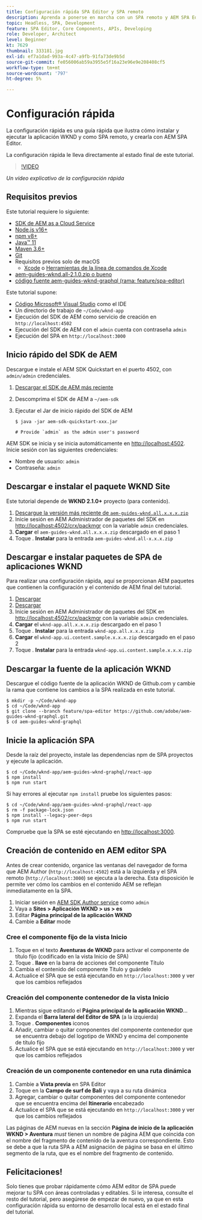 ```yaml
---
title: Configuración rápida SPA Editor y SPA remoto
description: Aprenda a ponerse en marcha con un SPA remoto y AEM SPA Editor en 15 minutos!
topic: Headless, SPA, Development
feature: SPA Editor, Core Components, APIs, Developing
role: Developer, Architect
level: Beginner
kt: 7629
thumbnail: 333181.jpg
exl-id: ef7a1dad-993a-4c47-a9fb-91fa73de9b5d
source-git-commit: fe056006ab59a3955e5f16a23e96e9e208408cf5
workflow-type: tm+mt
source-wordcount: '797'
ht-degree: 5%

---
```


# Configuración rápida

La configuración rápida es una guía rápida que ilustra cómo instalar y ejecutar la aplicación WKND y como SPA remoto, y crearla con AEM SPA Editor.

La configuración rápida le lleva directamente al estado final de este tutorial.

>[!VIDEO](https://video.tv.adobe.com/v/333181/?quality=12&learn=on)

_Un vídeo explicativo de la configuración rápida_

## Requisitos previos

Este tutorial requiere lo siguiente:

+ [SDK de AEM as a Cloud Service](https://experienceleague.adobe.com/docs/experience-manager-learn/cloud-service/local-development-environment-set-up/aem-runtime.html?lang=en)
+ [Node.js v16+](https://nodejs.org/en/)
+ [npm v8+](https://www.npmjs.com/)
+ [Java™ 11](https://downloads.experiencecloud.adobe.com/content/software-distribution/en/general.html)
+ [Maven 3.6+](https://maven.apache.org/)
+ [Git](https://git-scm.com/downloads)
+ Requisitos previos solo de macOS
   + [Xcode](https://developer.apple.com/xcode/) o [Herramientas de la línea de comandos de Xcode](https://developer.apple.com/xcode/resources/)
+ [aem-guides-wknd.all-2.1.0.zip o bueno](https://github.com/adobe/aem-guides-wknd/releases)
+ [código fuente aem-guides-wknd-graphql (rama: feature/spa-editor)](https://github.com/adobe/aem-guides-wknd-graphql/tree/feature/spa-editor)


Este tutorial supone:

+ [Código Microsoft® Visual Studio](https://visualstudio.microsoft.com/) como el IDE
+ Un directorio de trabajo de `~/Code/wknd-app`
+ Ejecución del SDK de AEM como servicio de creación en `http://localhost:4502`
+ Ejecución del SDK de AEM con el `admin` cuenta con contraseña `admin`
+ Ejecución del SPA en `http://localhost:3000`

## Inicio rápido del SDK de AEM

Descargue e instale el AEM SDK Quickstart en el puerto 4502, con `admin/admin` credenciales.

1. [Descargar el SDK de AEM más reciente](https://experience.adobe.com/#/downloads/content/software-distribution/en/aemcloud.html?fulltext=AEM*+SDK*&amp;orderby=%40jcr%3Acontent%2Fjcr%3AlastModified&amp;orderby.sort=desc&amp;layout=list&amp;p.offset=0&amp;p.limit=1)
1. Descomprima el SDK de AEM a `~/aem-sdk`
1. Ejecutar el Jar de inicio rápido del SDK de AEM

   ```
   $ java -jar aem-sdk-quickstart-xxx.jar
   
   # Provide `admin` as the admin user's password
   ```

AEM SDK se inicia y se inicia automáticamente en [http://localhost:4502](http://localhost:4502). Inicie sesión con las siguientes credenciales:

+ Nombre de usuario: `admin`
+ Contraseña: `admin`

## Descargar e instalar el paquete WKND Site

Este tutorial depende de __WKND 2.1.0+__ proyecto (para contenido).

1. [Descargue la versión más reciente de `aem-guides-wknd.all.x.x.x.zip`](https://github.com/adobe/aem-guides-wknd/releases)
1. Inicie sesión en AEM Administrador de paquetes del SDK en [http://localhost:4502/crx/packmgr](http://localhost:4502/crx/packmgr) con la variable `admin` credenciales.
1. __Cargar__ el `aem-guides-wknd.all.x.x.x.zip` descargado en el paso 1
1. Toque . __Instalar__ para la entrada `aem-guides-wknd.all-x.x.x.zip`

## Descargar e instalar paquetes de SPA de aplicaciones WKND

Para realizar una configuración rápida, aquí se proporcionan AEM paquetes que contienen la configuración y el contenido de AEM final del tutorial.

1. [Descargar ](./assets/quick-setup/wknd-app.all-1.0.0-SNAPSHOT.zip)
1. [Descargar ](./assets/quick-setup/wknd-app.ui.content.sample-1.0.1.zip)
1. Inicie sesión en AEM Administrador de paquetes del SDK en [http://localhost:4502/crx/packmgr](http://localhost:4502/crx/packmgr) con la variable `admin` credenciales.
1. __Cargar__ el `wknd-app.all.x.x.x.zip` descargado en el paso 1
1. Toque . __Instalar__ para la entrada `wknd-app.all.x.x.x.zip`
1. __Cargar__ el `wknd-app.ui.content.sample.x.x.x.zip` descargado en el paso 2
1. Toque . __Instalar__ para la entrada `wknd-app.ui.content.sample.x.x.x.zip`

## Descargar la fuente de la aplicación WKND

Descargue el código fuente de la aplicación WKND de Github.com y cambie la rama que contiene los cambios a la SPA realizada en este tutorial.

```
$ mkdir -p ~/Code/wknd-app
$ cd ~/Code/wknd-app
$ git clone --branch feature/spa-editor https://github.com/adobe/aem-guides-wknd-graphql.git
$ cd aem-guides-wknd-graphql
```

## Inicie la aplicación SPA

Desde la raíz del proyecto, instale las dependencias npm de SPA proyectos y ejecute la aplicación.

```
$ cd ~/Code/wknd-app/aem-guides-wknd-graphql/react-app
$ npm install
$ npm run start
```

Si hay errores al ejecutar `npm install` pruebe los siguientes pasos:

```
$ cd ~/Code/wknd-app/aem-guides-wknd-graphql/react-app
$ rm -f package-lock.json
$ npm install --legacy-peer-deps
$ npm run start
```

Compruebe que la SPA se esté ejecutando en [http://localhost:3000](http://localhost:3000).

## Creación de contenido en AEM editor SPA

Antes de crear contenido, organice las ventanas del navegador de forma que AEM Author (`http://localhost:4502`) está a la izquierda y el SPA remoto (`http://localhost:3000`) se ejecuta a la derecha. Esta disposición le permite ver cómo los cambios en el contenido AEM se reflejan inmediatamente en la SPA.

1. Iniciar sesión en [AEM SDK Author service](http://localhost:4502) como `admin`
1. Vaya a __Sites > Aplicación WKND > us > es__
1. Editar __Página principal de la aplicación WKND__
1. Cambie a __Editar__ mode

### Cree el componente fijo de la vista Inicio

1. Toque en el texto __Aventuras de WKND__ para activar el componente de título fijo (codificado en la vista Inicio de SPA)
1. Toque . __llave__ en la barra de acciones del componente Título
1. Cambia el contenido del componente Título y guárdelo
1. Actualice el SPA que se está ejecutando en `http://localhost:3000` y ver que los cambios reflejados

### Creación del componente contenedor de la vista Inicio

1. Mientras sigue editando el __Página principal de la aplicación WKND__...
1. Expanda el __Barra lateral del Editor de SPA__ (a la izquierda)
1. Toque . __Componentes__ iconos
1. Añadir, cambiar o quitar componentes del componente contenedor que se encuentra debajo del logotipo de WKND y encima del componente de título fijo
1. Actualice el SPA que se está ejecutando en `http://localhost:3000` y ver que los cambios reflejados

### Creación de un componente contenedor en una ruta dinámica

1. Cambie a __Vista previa__ en SPA Editor
1. Toque en la __Campo de surf de Bali__ y vaya a su ruta dinámica
1. Agregar, cambiar o quitar componentes del componente contenedor que se encuentra encima del __Itinerario__ encabezado
1. Actualice el SPA que se está ejecutando en `http://localhost:3000` y ver que los cambios reflejados

Las páginas de AEM nuevas en la sección __Página de inicio de la aplicación WKND > Aventura__ _must_ tienen un nombre de página AEM que coincida con el nombre del fragmento de contenido de la aventura correspondiente. Esto se debe a que la ruta SPA a AEM asignación de página se basa en el último segmento de la ruta, que es el nombre del fragmento de contenido.

## Felicitaciones!

Solo tienes que probar rápidamente cómo AEM editor de SPA puede mejorar tu SPA con áreas controladas y editables. Si le interesa, consulte el resto del tutorial, pero asegúrese de empezar de nuevo, ya que en esta configuración rápida su entorno de desarrollo local está en el estado final del tutorial.
